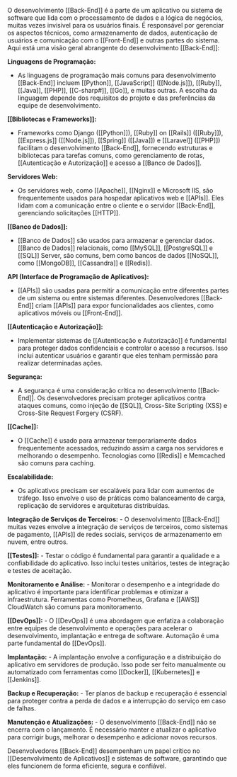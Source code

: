 O desenvolvimento [[Back-End]] é a parte de um aplicativo ou sistema de software que lida com o processamento de dados e a lógica de negócios, muitas vezes invisível para os usuários finais. É responsável por gerenciar os aspectos técnicos, como armazenamento de dados, autenticação de usuários e comunicação com o [[Front-End]] e outras partes do sistema. Aqui está uma visão geral abrangente do desenvolvimento [[Back-End]]:

**Linguagens de Programação:**

- As linguagens de programação mais comuns para desenvolvimento [[Back-End]] incluem [[Python]], [[JavaScript]] ([[Node.js]]), [[Ruby]], [[Java]], [[PHP]], [[C-sharp#]], [[Go]], e muitas outras. A escolha da linguagem depende dos requisitos do projeto e das preferências da equipe de desenvolvimento.

**[[Bibliotecas e Frameworks]]:**

- Frameworks como Django ([[Python]]), [[Ruby]] on [[Rails]] ([[Ruby]]), [[Express.js]] ([[Node.js]]), [[Spring]] ([[Java]]) e [[Laravel]] ([[PHP]]) facilitam o desenvolvimento [[Back-End]], fornecendo estruturas e bibliotecas para tarefas comuns, como gerenciamento de rotas, [[Autenticação e Autorização]] e acesso a [[Banco de Dados]].

**Servidores Web:**

- Os servidores web, como [[Apache]], [[Nginx]] e Microsoft IIS, são frequentemente usados para hospedar aplicativos web e [[APIs]]. Eles lidam com a comunicação entre o cliente e o servidor [[Back-End]], gerenciando solicitações [[HTTP]].

**[[Banco de Dados]]:**

- [[Banco de Dados]] são usados para armazenar e gerenciar dados. [[Banco de Dados]] relacionais, como [[MySQL]], [[PostgreSQL]] e [[SQL]] Server, são comuns, bem como bancos de dados [[NoSQL]], como [[MongoDB]], [[Cassandra]] e [[Redis]].

**API (Interface de Programação de Aplicativos):**

- [[APIs]] são usadas para permitir a comunicação entre diferentes partes de um sistema ou entre sistemas diferentes. Desenvolvedores [[Back-End]] criam [[APIs]] para expor funcionalidades aos clientes, como aplicativos móveis ou [[Front-End]].

**[[Autenticação e Autorização]]:**

- Implementar sistemas de [[Autenticação e Autorização]] é fundamental para proteger dados confidenciais e controlar o acesso a recursos. Isso inclui autenticar usuários e garantir que eles tenham permissão para realizar determinadas ações.

**Segurança:**

- A segurança é uma consideração crítica no desenvolvimento [[Back-End]]. Os desenvolvedores precisam proteger aplicativos contra ataques comuns, como injeção de [[SQL]], Cross-Site Scripting (XSS) e Cross-Site Request Forgery (CSRF).

**[[Cache]]:**

- O [[Cache]] é usado para armazenar temporariamente dados frequentemente acessados, reduzindo assim a carga nos servidores e melhorando o desempenho. Tecnologias como [[Redis]] e Memcached são comuns para caching.

**Escalabilidade:**

- Os aplicativos precisam ser escaláveis para lidar com aumentos de tráfego. Isso envolve o uso de práticas como balanceamento de carga, replicação de servidores e arquiteturas distribuídas.

**Integração de Serviços de Terceiros:** - O desenvolvimento [[Back-End]] muitas vezes envolve a integração de serviços de terceiros, como sistemas de pagamento, [[APIs]] de redes sociais, serviços de armazenamento em nuvem, entre outros.

**[[Testes]]:** - Testar o código é fundamental para garantir a qualidade e a confiabilidade do aplicativo. Isso inclui testes unitários, testes de integração e testes de aceitação.

**Monitoramento e Análise:** - Monitorar o desempenho e a integridade do aplicativo é importante para identificar problemas e otimizar a infraestrutura. Ferramentas como Prometheus, Grafana e [[AWS]] CloudWatch são comuns para monitoramento.

**[[DevOps]]:** - O [[DevOps]] é uma abordagem que enfatiza a colaboração entre equipes de desenvolvimento e operações para acelerar o desenvolvimento, implantação e entrega de software. Automação é uma parte fundamental do [[DevOps]].

**Implantação:** - A implantação envolve a configuração e a distribuição do aplicativo em servidores de produção. Isso pode ser feito manualmente ou automatizado com ferramentas como [[Docker]], [[Kubernetes]] e [[Jenkins]].

**Backup e Recuperação:** - Ter planos de backup e recuperação é essencial para proteger contra a perda de dados e a interrupção do serviço em caso de falhas.

**Manutenção e Atualizações:** - O desenvolvimento [[Back-End]] não se encerra com o lançamento. É necessário manter e atualizar o aplicativo para corrigir bugs, melhorar o desempenho e adicionar novos recursos.

Desenvolvedores [[Back-End]] desempenham um papel crítico no [[Desenvolvimento de Aplicativos]] e sistemas de software, garantindo que eles funcionem de forma eficiente, segura e confiável.